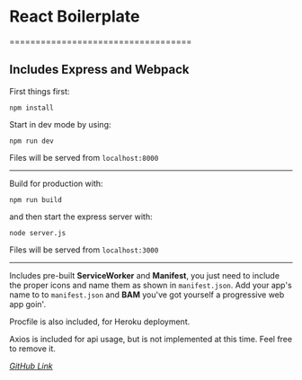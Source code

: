 # React Boilerplate
===================================

## Includes Express and Webpack


First things first:

```npm install```
  
Start in dev mode by using:   

```npm run dev```

Files will be served from ``localhost:8000``

***

Build for production with:

```npm run build```

and then start the express server with:

```node server.js```

Files will be served from ``localhost:3000``

***

Includes pre-built **ServiceWorker** and **Manifest**, you just need to include the proper icons and name them as shown in ```manifest.json```. Add your app's name to to ```manifest.json``` and **BAM** you've got yourself a progressive web app goin'.

Procfile is also included, for Heroku deployment.

Axios is included for api usage, but is not implemented at this time. Feel free to remove it.
 
*[GitHub Link](https://github.com/LukeHendrick/react-boilerplate)*

